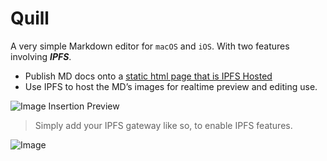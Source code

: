 # Quill 

A very simple Markdown editor for `macOS` and `iOS`. With two features involving ***IPFS***.

- Publish MD docs onto a [static html page that is IPFS Hosted](https://gateway.ipfs.io/ipfs/Qmaimf65pR3WEesr6U7vLakV4Dc8jRSwKnamzisSBBZ3f3)
- Use IPFS to host the MD’s images for realtime preview and editing use.


![Image Insertion Preview](https://gateway.ipfs.io/ipfs/QmSkfxR34DCSu2NMdJWvGRREEn2o2cR4k4754ifUTrLfmk)


> Simply add your IPFS gateway like so, to enable IPFS features.

![Image](https://gateway.ipfs.io/ipfs/QmZqguP85KGfEfHTgiB67mRwMs4hNMQFDWhN6UFPkxCW24)
